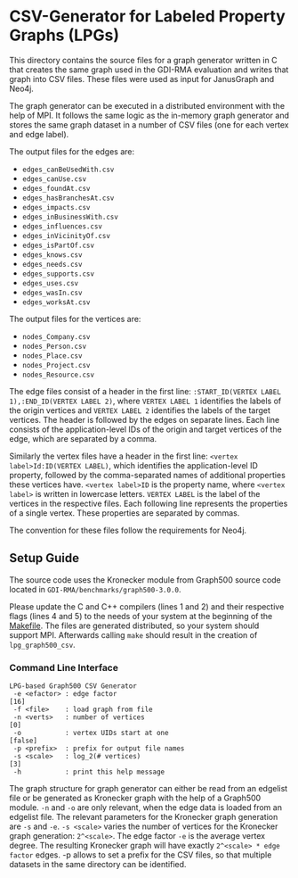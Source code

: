 # CSV-Generator for Labeled Property Graphs (LPGs)

This directory contains the source files for a graph generator written in C that
creates the same graph used in the GDI-RMA evaluation and writes that graph into
CSV files. These files were used as input for JanusGraph and Neo4j.

The graph generator can be executed in a distributed environment with the help
of MPI. It follows the same logic as the in-memory graph generator and stores
the same graph dataset in a number of CSV files (one for each vertex and edge
label).

The output files for the edges are:
* `edges_canBeUsedWith.csv`
* `edges_canUse.csv`
* `edges_foundAt.csv`
* `edges_hasBranchesAt.csv`
* `edges_impacts.csv`
* `edges_inBusinessWith.csv`
* `edges_influences.csv`
* `edges_inVicinityOf.csv`
* `edges_isPartOf.csv`
* `edges_knows.csv`
* `edges_needs.csv`
* `edges_supports.csv`
* `edges_uses.csv`
* `edges_wasIn.csv`
* `edges_worksAt.csv`

The output files for the vertices are:
* `nodes_Company.csv`
* `nodes_Person.csv`
* `nodes_Place.csv`
* `nodes_Project.csv`
* `nodes_Resource.csv`

The edge files consist of a header in the first line: `:START_ID(VERTEX LABEL
1),:END_ID(VERTEX LABEL 2)`, where `VERTEX LABEL 1` identifies the labels of the
origin vertices and `VERTEX LABEL 2` identifies the labels of the target
vertices. The header is followed by the edges on separate lines. Each line
consists of the application-level IDs of the origin and target vertices of the
edge, which are separated by a comma.

Similarly the vertex files have a header in the first line: `<vertex
label>Id:ID(VERTEX LABEL)`, which identifies the application-level ID property,
followed by the comma-separated names of additional properties these vertices
have. `<vertex label>ID` is the property name, where `<vertex label>` is written
in lowercase letters. `VERTEX LABEL` is the label of the vertices in the
respective files. Each following line represents the properties of a single
vertex. These properties are separated by commas.

The convention for these files follow the requirements for Neo4j.


## Setup Guide

The source code uses the Kronecker module from Graph500 source code located in
`GDI-RMA/benchmarks/graph500-3.0.0`.

Please update the C and C++ compilers (lines 1 and 2) and their respective flags
(lines 4 and 5) to the needs of your system at the beginning of the
[Makefile](Makefile). The files are generated distributed, so your system should
support MPI. Afterwards calling `make` should result in the creation of
`lpg_graph500_csv`.


### Command Line Interface

```
LPG-based Graph500 CSV Generator
 -e <efactor> : edge factor                                                 [16]
 -f <file>    : load graph from file
 -n <verts>   : number of vertices                                           [0]
 -o           : vertex UIDs start at one                                 [false]
 -p <prefix>  : prefix for output file names
 -s <scale>   : log_2(# vertices)                                            [3]
 -h           : print this help message
```

The graph structure for graph generator can either be read from an edgelist file
or be generated as Kronecker graph with the help of a Graph500 module. `-n` and
`-o` are only relevant, when the edge data is loaded from an edgelist file. The
relevant parameters for the Kronecker graph generation are `-s` and `-e`. `-s
<scale>` varies the number of vertices for the Kronecker graph generation:
`2^<scale>`. The edge factor `-e` is the average vertex degree. The resulting
Kronecker graph will have exactly `2^<scale> * edge factor` edges. -p allows to
set a prefix for the CSV files, so that multiple datasets in the same directory
can be identified.
